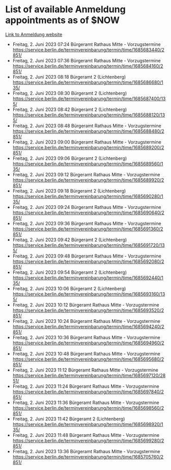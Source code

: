 # List of available Anmeldung appointments as of $NOW
[Link to Anmeldung website](https://service.berlin.de/terminvereinbarung/termin/tag.php?termin=1&anliegen[]=120686&dienstleisterlist=122210,122217,327316,122219,327312,122227,327314,122231,327346,122243,327348,122254,122252,329742,122260,329745,122262,329748,122271,327278,122273,327274,122277,327276,330436,122280,327294,122282,327290,122284,327292,122291,327270,122285,327266,122286,327264,122296,327268,150230,329760,122297,327286,122294,327284,122312,329763,122314,329775,122304,327330,122311,327334,122309,327332,317869,122281,327352,122279,329772,122283,122276,327324,122274,327326,122267,329766,122246,327318,122251,327320,122257,327322,122208,327298,122226,327300&herkunft=http%3A%2F%2Fservice.berlin.de%2Fdienstleistung%2F120686%2F)
- Freitag, 2. Juni 2023 07:24 Bürgeramt Rathaus Mitte - Vorzugstermine https://service.berlin.de/terminvereinbarung/termin/time/1685683440/2851/
- Freitag, 2. Juni 2023 07:36 Bürgeramt Rathaus Mitte - Vorzugstermine https://service.berlin.de/terminvereinbarung/termin/time/1685684160/2851/
- Freitag, 2. Juni 2023 08:18 Bürgeramt 2 (Lichtenberg) https://service.berlin.de/terminvereinbarung/termin/time/1685686680/135/
- Freitag, 2. Juni 2023 08:30 Bürgeramt 2 (Lichtenberg) https://service.berlin.de/terminvereinbarung/termin/time/1685687400/135/
- Freitag, 2. Juni 2023 08:42 Bürgeramt 2 (Lichtenberg) https://service.berlin.de/terminvereinbarung/termin/time/1685688120/135/
- Freitag, 2. Juni 2023 08:48 Bürgeramt Rathaus Mitte - Vorzugstermine https://service.berlin.de/terminvereinbarung/termin/time/1685688480/2851/
- Freitag, 2. Juni 2023 09:00 Bürgeramt Rathaus Mitte - Vorzugstermine https://service.berlin.de/terminvereinbarung/termin/time/1685689200/2851/
- Freitag, 2. Juni 2023 09:06 Bürgeramt 2 (Lichtenberg) https://service.berlin.de/terminvereinbarung/termin/time/1685689560/135/
- Freitag, 2. Juni 2023 09:12 Bürgeramt Rathaus Mitte - Vorzugstermine https://service.berlin.de/terminvereinbarung/termin/time/1685689920/2851/
- Freitag, 2. Juni 2023 09:18 Bürgeramt 2 (Lichtenberg) https://service.berlin.de/terminvereinbarung/termin/time/1685690280/135/
- Freitag, 2. Juni 2023 09:24 Bürgeramt Rathaus Mitte - Vorzugstermine https://service.berlin.de/terminvereinbarung/termin/time/1685690640/2851/
- Freitag, 2. Juni 2023 09:36 Bürgeramt Rathaus Mitte - Vorzugstermine https://service.berlin.de/terminvereinbarung/termin/time/1685691360/2851/
- Freitag, 2. Juni 2023 09:42 Bürgeramt 2 (Lichtenberg) https://service.berlin.de/terminvereinbarung/termin/time/1685691720/135/
- Freitag, 2. Juni 2023 09:48 Bürgeramt Rathaus Mitte - Vorzugstermine https://service.berlin.de/terminvereinbarung/termin/time/1685692080/2851/
- Freitag, 2. Juni 2023 09:54 Bürgeramt 2 (Lichtenberg) https://service.berlin.de/terminvereinbarung/termin/time/1685692440/135/
- Freitag, 2. Juni 2023 10:06 Bürgeramt 2 (Lichtenberg) https://service.berlin.de/terminvereinbarung/termin/time/1685693160/135/
- Freitag, 2. Juni 2023 10:12 Bürgeramt Rathaus Mitte - Vorzugstermine https://service.berlin.de/terminvereinbarung/termin/time/1685693520/2851/
- Freitag, 2. Juni 2023 10:24 Bürgeramt Rathaus Mitte - Vorzugstermine https://service.berlin.de/terminvereinbarung/termin/time/1685694240/2851/
- Freitag, 2. Juni 2023 10:36 Bürgeramt Rathaus Mitte - Vorzugstermine https://service.berlin.de/terminvereinbarung/termin/time/1685694960/2851/
- Freitag, 2. Juni 2023 10:48 Bürgeramt Rathaus Mitte - Vorzugstermine https://service.berlin.de/terminvereinbarung/termin/time/1685695680/2851/
- Freitag, 2. Juni 2023 11:12 Bürgeramt Rathaus Mitte - Vorzugstermine https://service.berlin.de/terminvereinbarung/termin/time/1685697120/2851/
- Freitag, 2. Juni 2023 11:24 Bürgeramt Rathaus Mitte - Vorzugstermine https://service.berlin.de/terminvereinbarung/termin/time/1685697840/2851/
- Freitag, 2. Juni 2023 11:36 Bürgeramt Rathaus Mitte - Vorzugstermine https://service.berlin.de/terminvereinbarung/termin/time/1685698560/2851/
- Freitag, 2. Juni 2023 11:42 Bürgeramt 2 (Lichtenberg) https://service.berlin.de/terminvereinbarung/termin/time/1685698920/135/
- Freitag, 2. Juni 2023 11:48 Bürgeramt Rathaus Mitte - Vorzugstermine https://service.berlin.de/terminvereinbarung/termin/time/1685699280/2851/
- Freitag, 2. Juni 2023 13:36 Bürgeramt Rathaus Mitte - Vorzugstermine https://service.berlin.de/terminvereinbarung/termin/time/1685705760/2851/
